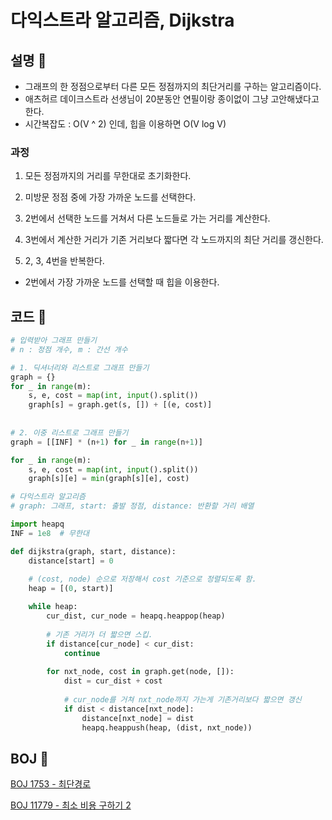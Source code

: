 # 다익스트라 알고리즘, Dijkstra

## 설명 :bread:

- 그래프의 한 정점으로부터 다른 모든 정점까지의 최단거리를 구하는 알고리즘이다.
- 애츠허르 데이크스트라 선생님이 20분동안 연필이랑 종이없이 그냥 고안해냈다고 한다.
- 시간복잡도 : O(V ^ 2) 인데, 힙을 이용하면 O(V log V)

### 과정

1. 모든 정점까지의 거리를 무한대로 초기화한다.

2. 미방문 정점 중에 가장 가까운 노드를 선택한다.
3. 2번에서 선택한 노드를 거쳐서 다른 노드들로 가는 거리를 계산한다.
4. 3번에서 계산한 거리가 기존 거리보다 짧다면 각 노드까지의 최단 거리를 갱신한다.
5. 2, 3, 4번을 반복한다.



- 2번에서 가장 가까운 노드를 선택할 때 힙을 이용한다.



## 코드 :cookie:

```python
# 입력받아 그래프 만들기
# n : 정점 개수, m : 간선 개수

# 1. 딕셔너리와 리스트로 그래프 만들기
graph = {}
for _ in range(m):
    s, e, cost = map(int, input().split())
    graph[s] = graph.get(s, []) + [(e, cost)]
    
    
# 2. 이중 리스트로 그래프 만들기
graph = [[INF] * (n+1) for _ in range(n+1)]

for _ in range(m):
    s, e, cost = map(int, input().split())
    graph[s][e] = min(graph[s][e], cost)
```



```python
# 다익스트라 알고리즘
# graph: 그래프, start: 출발 정점, distance: 반환할 거리 배열

import heapq
INF = 1e8  # 무한대

def dijkstra(graph, start, distance):
    distance[start] = 0
    
    # (cost, node) 순으로 저장해서 cost 기준으로 정렬되도록 함.
    heap = [(0, start)]

    while heap:
        cur_dist, cur_node = heapq.heappop(heap)
        
        # 기존 거리가 더 짧으면 스킵.
        if distance[cur_node] < cur_dist:
            continue
            
        for nxt_node, cost in graph.get(node, []):
            dist = cur_dist + cost
            
            # cur_node를 거쳐 nxt_node까지 가는게 기존거리보다 짧으면 갱신
            if dist < distance[nxt_node]:
                distance[nxt_node] = dist
                heapq.heappush(heap, (dist, nxt_node))
```



## BOJ :cake:

[BOJ 1753 - 최단경로](https://www.acmicpc.net/problem/1753)

[BOJ 11779 - 최소 비용 구하기 2](https://www.acmicpc.net/problem/11779)

